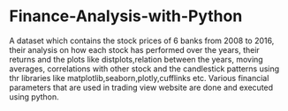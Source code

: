 # Finance-Analysis-with-Python
A dataset which contains the stock prices of 6 banks from 2008 to 2016, their analysis on how each stock has performed over the years, their returns and the plots like distplots,relation between the years, moving averages, correlations with other stock and the candlestick patterns using thr libraries like matplotlib,seaborn,plotly,cufflinks etc.
Various financial parameters that are used in trading view website are done and executed using python.
